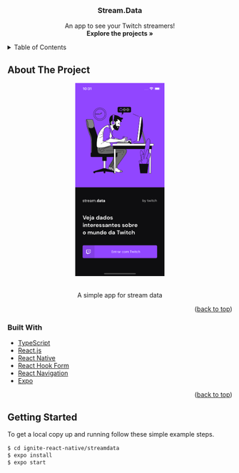 <div id="top"></div>

<br />
<div align="center">
  <h3 align="center">Stream.Data</h3>

  <p align="center">
    An app to see your Twitch streamers!
    <br />
   <strong>Explore the projects »</strong></a>
  </p>
</div>

<details>
  <summary>Table of Contents</summary>
  <ol>
    <li>
      <a href="#about-the-project">About The Project</a>
      <ul>
        <li><a href="#built-with">Built With</a></li>
      </ul>
    </li>
    <li><a href="#getting-started">Getting Started</a></li>
  </ol>
</details>

## About The Project
<div align="center">
  <img src="assets/project-screenshot.png" alt="SavePass Screen Shot" width="200"/>
</div>
<br/>
<p align="center">A simple app for stream data<p>
<p align="right">(<a href="#top">back to top</a>)</p>

### Built With

* [TypeScript](https://www.typescriptlang.org/)
* [React.js](https://reactjs.org/)
* [React Native](https://reactnative.dev/)
* [React Hook Form](https://react-hook-form.com/)
* [React Navigation](https://reactnavigation.org/)
* [Expo](https://expo.dev/)

<p align="right">(<a href="#top">back to top</a>)</p>

## Getting Started

To get a local copy up and running follow these simple example steps.

```
$ cd ignite-react-native/streamdata
$ expo install
$ expo start
```
